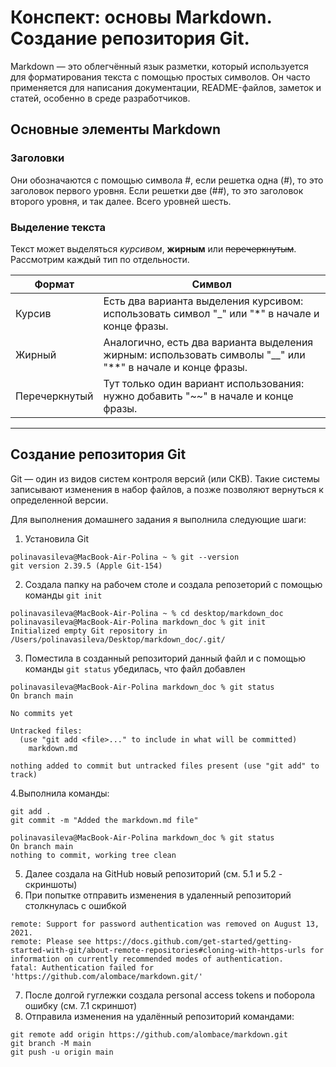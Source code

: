# Конспект: основы Markdown. Создание репозитория Git. 
Markdown — это облегчённый язык разметки, который используется для форматирования текста с помощью простых символов. Он часто применяется для написания документации, README-файлов, заметок и статей, особенно в среде разработчиков. 
## Основные элементы Markdown
### Заголовки
Они обозначаются с помощью символа #, если решетка одна (#), то это заголовок первого уровня. Если решетки две (##), то это заголовок второго уровня, и так далее. Всего уровней шесть. 
### Выделение текста
Текст может выделяться _курсивом_, __жирным__ или ~~перечеркнутым~~. Рассмотрим каждый тип по отдельности. 

| Формат | Символ |
|-|-|
| Курсив | Есть два варианта выделения курсивом: использовать символ "_" или "*" в начале и конце фразы. |
| Жирный | Аналогично, есть два варианта выделения жирным: использовать символы "__" или "**" в начале и конце фразы. |
| Перечеркнутый | Тут только один вариант использования: нужно добавить "~~" в начале и конце фразы. |

---

## Создание репозитория Git
Git — один из видов систем контроля версий (или СКВ). Такие системы записывают изменения в набор файлов, а позже позволяют вернуться к определенной версии.

Для выполнения домашнего задания я выполнила следующие шаги: 
1. Установила Git 
```
polinavasileva@MacBook-Air-Polina ~ % git --version
git version 2.39.5 (Apple Git-154)
```
2. Создала папку на рабочем столе и создала репозеторий с помощью команды `git init`
```
polinavasileva@MacBook-Air-Polina ~ % cd desktop/markdown_doc
polinavasileva@MacBook-Air-Polina markdown_doc % git init
Initialized empty Git repository in /Users/polinavasileva/Desktop/markdown_doc/.git/
```
3. Поместила в созданный репозиторий данный файл и с помощью команды `git status` убедилась, что файл добавлен
```
polinavasileva@MacBook-Air-Polina markdown_doc % git status
On branch main

No commits yet

Untracked files:
  (use "git add <file>..." to include in what will be committed)
	markdown.md

nothing added to commit but untracked files present (use "git add" to track)
```
4.Выполнила команды:
```
git add .
git commit -m "Added the markdown.md file"
```
```
polinavasileva@MacBook-Air-Polina markdown_doc % git status
On branch main
nothing to commit, working tree clean
```
5. Далее создала на GitHub новый репозиторий (см. 5.1 и 5.2 - скриншоты)
6. При попытке отправить изменения в удаленный репозиторий столкнулась с ошибкой 
```
remote: Support for password authentication was removed on August 13, 2021.
remote: Please see https://docs.github.com/get-started/getting-started-with-git/about-remote-repositories#cloning-with-https-urls for information on currently recommended modes of authentication.
fatal: Authentication failed for 'https://github.com/alombace/markdown.git/'
```
7. После долгой гуглежки создала personal access tokens и поборола ошибку (см. 7.1 скриншот)
8. Отправила изменения на удалённый репозиторий командами:
```
git remote add origin https://github.com/alombace/markdown.git
git branch -M main
git push -u origin main
```